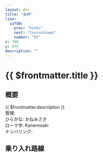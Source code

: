 ```yaml
---
layout: doc
title: "金岬"
line:
  sofSN:
    prev: "kinki"
    next: "tsurushiwan"
    number: "03"
x: 700
y: 875
description: ""
---
```


# {{ $frontmatter.title }} <ViewinMap />
<!-- ![駅の写真の説明](駅の写真のURL) -->

## 概要
{{ $frontmatter.description }}  
管理:   
ひらがな: かねみさき  
ローマ字: Kanemisaki  
ナンバリング: <Numberling />

## 乗り入れ路線
<LineInfo />